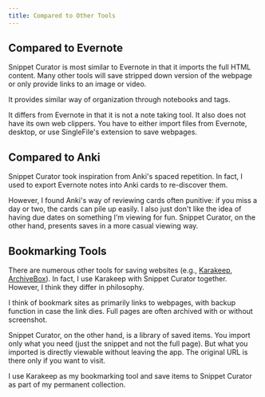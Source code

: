```yaml
---
title: Compared to Other Tools
---
```


## Compared to Evernote

Snippet Curator is most similar to Evernote in that it imports the full HTML content. Many other tools will save stripped down version of the webpage or only provide links to an image or video.

It provides similar way of organization through notebooks and tags.

It differs from Evernote in that it is not a note taking tool. It also does not have its own web clippers. You have to either import files from Evernote, desktop, or use SingleFile's extension to save webpages. 

## Compared to Anki

Snippet Curator took inspiration from Anki's spaced repetition. In fact, I used to export Evernote notes into Anki cards to re-discover them. 

However, I found Anki's way of reviewing cards often punitive: if you miss a day or two, the cards can pile up easily. I also just don't like the idea of having due dates on something I'm viewing for fun. Snippet Curator, on the other hand, presents saves in a more casual viewing way.  

## Bookmarking Tools

There are numerous other tools for saving websites (e.g., [Karakeep](https://github.com/karakeep-app/karakeep), [ArchiveBox](https://archivebox.io/)). In fact, I use Karakeep with Snippet Curator together. However, I think they differ in philosophy.

I think of bookmark sites as primarily links to webpages, with backup function in case the link dies. Full pages are often archived with or without screenshot. 

Snippet Curator, on the other hand, is a library of saved items. You import only what you need (just the snippet and not the full page). But what you imported is directly viewable without leaving the app. The original URL is there only if you want to visit.   

I use Karakeep as my bookmarking tool and save items to Snippet Curator as part of my permanent collection.